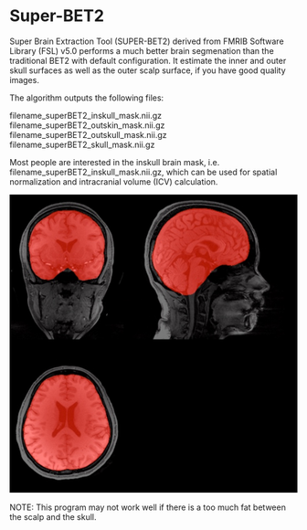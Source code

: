 # Super-BET2
Super Brain Extraction Tool (SUPER-BET2) derived from FMRIB Software Library (FSL) v5.0 performs a much better brain segmenation than the traditional BET2 with default configuration. It estimate the inner and outer skull surfaces as well as the outer scalp surface, if you have good quality images.

The algorithm outputs the following files:

filename_superBET2_inskull_mask.nii.gz <br />
filename_superBET2_outskin_mask.nii.gz <br />
filename_superBET2_outskull_mask.nii.gz <br />
filename_superBET2_skull_mask.nii.gz <br />

Most people are interested in the inskull brain mask, i.e. filename_superBET2_inskull_mask.nii.gz, which can be used for spatial normalization and intracranial volume (ICV) calculation.

<img src="brainMask.jpg">

NOTE: This program may not work well if there is a too much fat between the scalp and the skull.
